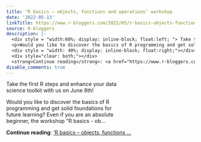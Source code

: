 ```yaml
---
title: ‘R basics – objects, functions and operations’ workshop
date: '2022-05-13'
linkTitle: https://www.r-bloggers.com/2022/05/r-basics-objects-functions-and-operations-workshop-2/
source: R-bloggers
description: |-
  <div style = "width:60%; display: inline-block; float:left; "> Take the first R steps and enhance your data science toolkit with us on June 8th!</p>
  <p>Would you like to discover the basics of R programming and get solid foundations for future learning? Even if you are an absolute beginner, the workshop “R basics - ob...</p></div>
  <div style = "width: 40%; display: inline-block; float:right;"></div>
  <div style="clear: both;"></div>
  <strong>Continue reading</strong>: <a href="https://www.r-bloggers.com/2022/05/r-basics-objects-functions-and-operations-workshop-2/">‘R basics – objects, functions ...
disable_comments: true
---
```

<div style = "width:60%; display: inline-block; float:left; "> Take the first R steps and enhance your data science toolkit with us on June 8th!</p>
<p>Would you like to discover the basics of R programming and get solid foundations for future learning? Even if you are an absolute beginner, the workshop “R basics - ob...</p></div>
<div style = "width: 40%; display: inline-block; float:right;"></div>
<div style="clear: both;"></div>
<strong>Continue reading</strong>: <a href="https://www.r-bloggers.com/2022/05/r-basics-objects-functions-and-operations-workshop-2/">‘R basics – objects, functions ...